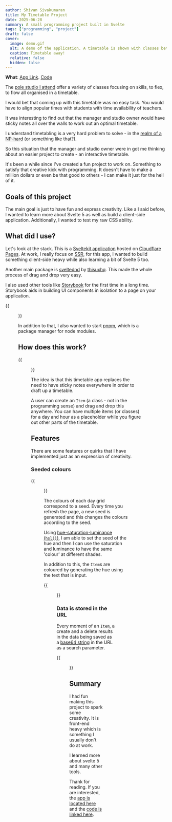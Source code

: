 ```yaml
---
author: Shivan Sivakumaran
title: My Timetable Project
date: 2025-06-28
summary: A small programming project built in Svelte
tags: ["programming", "project"]
draft: false
cover:
  image: demo.gif
  alt: A demo of the application. A timetable is shown with classes between 6pm to 8pm on Monday and Tuesday. A class is being created and a various classes are being dragged and dropped. A feature being shown is how classes of the same name have the same colour
  caption: Timetable away!
  relative: false
  hidden: false
---
```


**What**: [App Link](https://timetable.shivan.xyz). [Code](https://github.com/shivan-s/timetable)

The [pole studio I attend](https://www.altitudepole.co.nz/) offer a variety of classes focusing on skills, to flex, to flow all organised in a timetable.

I would bet that coming up with this timetable was no easy task. You would have to align popular times with students with time availability of teachers.

It was interesting to find out that the manager and studio owner would have sticky notes all over the walls to work out an optimal timetable.

I understand timetabling is a very hard problem to solve - in the [realm of a NP-hard](https://en.wikipedia.org/wiki/NP-hardness) (or something like that?).

So this situation that the manager and studio owner were in got me thinking about an easier project to create - an interactive timetable.

It's been a while since I've created a fun project to work on. Something to satisfy that creative kick with programming. It doesn't have to make a million dollars or even be that good to others - I can make it just for the hell of it.

## Goals of this project

The main goal is just to have fun and express creativity. Like a I said before, I wanted to learn more about Svelte 5 as well as build a client-side application. Additionally, I wanted to test my raw CSS ability.

## What did I use?

Let's look at the stack. This is a [Sveltekit application](https://svelte.dev/) hosted on [Cloudflare Pages](https://pages.cloudflare.com/). At work, I really focus on [SSR](https://svelte.dev/docs/kit/page-options#ssr), for this app, I wanted to build something client-side heavy while also learning a bit of Svelte 5 too.

Another main package is [sveltednd](https://github.com/thisuxhq/sveltednd) by [thisuxhq](https://www.thisux.com/). This made the whole process of drag and drop very easy.

I also used other tools like [Storybook](https://storybook.js.org/) for the first time in a long time. Storybook aids in building UI components in isolation to a page on your application.

{{<figure src="/storybook.gif" alt="Storybook example with switching different views of a button" caption="Storybook example">}}

In addition to that, I also wanted to start [pnpm](https://pnpm.io), which is a package manager for node modules.

## How does this work?

{{<figure src="/demo.gif" alt="A demo of the application. A timetable is shown with classes between 6pm to 8pm on Monday and Tuesday. A class is being created and a various classes are being dragged and dropped. A feature being shown is how classes of the same name have the same colour" caption="Here is a quick demo">}}

The idea is that this timetable app replaces the need to have sticky notes everywhere in order to draft up a timetable.

A user can create an `Item` (a class - not in the programming sense) and drag and drop this anywhere. You can have multiple items (or classes) for a day and hour as a placeholder while you figure out other parts of the timetable.

## Features

There are some features or quirks that I have implemented just as an expression of creativity.

### Seeded colours

{{<figure src="/colour-seed-01.gif" alt="Timetable grid changing colours with a page refresh" caption="Grid of colours">}}

The colours of each day grid correspond to a seed. Every time you refresh the page, a new seed is generated and this changes the colours according to the seed.

Using [hue-saturation-luminance (`hsl()`)](https://developer.mozilla.org/en-US/docs/Web/CSS/color_value/hsl), I am able to set the seed of the hue and then I can use the saturation and luminance to have the same 'colour' at different shades.

In addition to this, the `Item`s are coloured by generating the hue using the text that is input.

{{<figure src="/colour-seed-02.gif" alt="Two Items called 'Test' have the same colour. Two new items are created 'Test 1' and 'Test 2' with different colours" caption="Text dictates the colour">}}

### Data is stored in the URL

Every moment of an `Item`, a create and a delete results in the data being saved as a [base64 string](https://en.wikipedia.org/wiki/Base64) in the URL as a search parameter.

{{<figure src="/base64.gif" alt="A new browser tab is opened and a link is pasted with the base64 string as the url parameter and prepopulated timetable appears" caption="Data stored in the url">}}

## Summary

I had fun making this project to spark some creativity. It is front-end heavy which is something I usually don't do at work.

I learned more about svelte 5 and many other tools.

Thank for reading. If you are interested, the [app is located here](https://timetable.shivan.xyz) and the [code is linked here](https://github.com/shivan-s/timetable).
